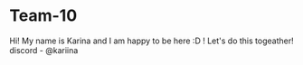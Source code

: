# Team-10
Hi! My name is Karina and I am happy to be here :D ! Let's do this togeather! discord - @kariina
